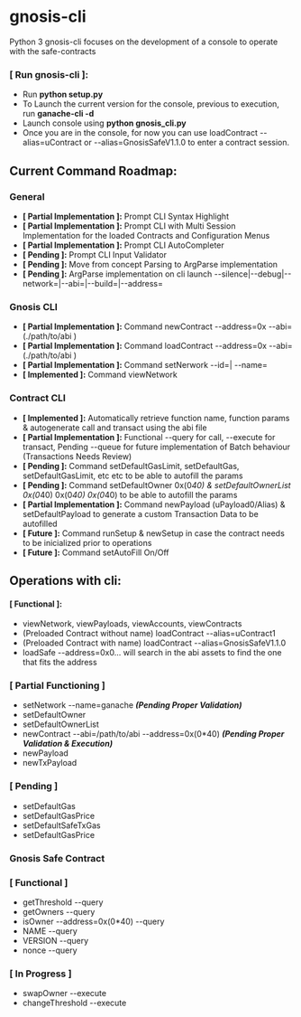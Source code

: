 # gnosis-cli
Python 3 gnosis-cli focuses on the development of a console to operate with the safe-contracts

### [ Run gnosis-cli ]:
+ Run **python setup.py**
+ To Launch the current version for the console, previous to execution, run **ganache-cli -d**
+ Launch console using **python gnosis_cli.py**
+ Once you are in the console, for now you can use loadContract --alias=uContract or --alias=GnosisSafeV1.1.0 to enter a contract session.

## Current Command Roadmap:
### General

+  **[ Partial Implementation ]:** Prompt CLI Syntax Highlight
+  **[ Partial Implementation ]:** Prompt CLI with Multi Session Implementation for the loaded Contracts and Configuration Menus
+  **[ Partial Implementation ]:** Prompt CLI AutoCompleter
+  **[ Pending ]:** Prompt CLI Input Validator
+  **[ Pending ]:** Move from concept Parsing to ArgParse implementation 
+  **[ Pending ]:** ArgParse implementation on cli launch --silence|--debug|--network=|--abi=|--build=|--address=

### Gnosis CLI

+ **[ Partial Implementation ]:** Command newContract --address=0x --abi=(./path/to/abi )
+ **[ Partial Implementation ]:** Command loadContract --address=0x --abi=(./path/to/abi )
+ **[ Partial Implementation ]:** Command setNerwork --id=| --name=
+ **[ Implemented ]:** Command viewNetwork

### Contract CLI

+ **[ Implemented ]:** Automatically retrieve function name, function params & autogenerate call and transact using the abi file
+ **[ Partial Implementation ]:** Functional --query for call, --execute for transact, Pending --queue for future implementation of Batch behaviour (Transactions Needs Review)
+ **[ Pending ]:** Command setDefaultGasLimit, setDefaultGas, setDefaultGasLimit, etc etc to be able to autofill the params
+ **[ Pending ]:** Command setDefaultOwner 0x(0*40) & setDefaultOwnerList 0x(0*40) 0x(0*40) 0x(0*40) to be able to autofill the params
+ **[ Partial Implementation ]:** Command newPayload (uPayload0/Alias) & setDefaultPayload to generate a custom Transaction Data to be autofilled
+ **[ Future ]:** Command runSetup & newSetup in case the contract needs to be inicialized prior to operations
+ **[ Future ]:** Command setAutoFill On/Off

## Operations with cli:

#### [ Functional ]:
+ viewNetwork, viewPayloads, viewAccounts, viewContracts
+ (Preloaded Contract without name) loadContract --alias=uContract1
+ (Preloaded Contract with name) loadContract --alias=GnosisSafeV1.1.0
+ loadSafe --address=0x0... will search in the abi assets to find the one that fits the address 


### [ Partial Functioning ]
+ setNetwork --name=ganache ***(Pending Proper Validation)***
+ setDefaultOwner
+ setDefaultOwnerList
+ newContract --abi=/path/to/abi --address=0x(0*40) ***(Pending Proper Validation & Execution)***
+ newPayload
+ newTxPayload

### [ Pending ]
+ setDefaultGas
+ setDefaultGasPrice
+ setDefaultSafeTxGas
+ setDefaultGasPrice

### Gnosis Safe Contract

### [ Functional ]

+ getThreshold --query
+ getOwners --query
+ isOwner --address=0x(0*40) --query
+ NAME --query
+ VERSION --query
+ nonce --query

### [ In Progress ]

+ swapOwner --execute
+ changeThreshold --execute 
